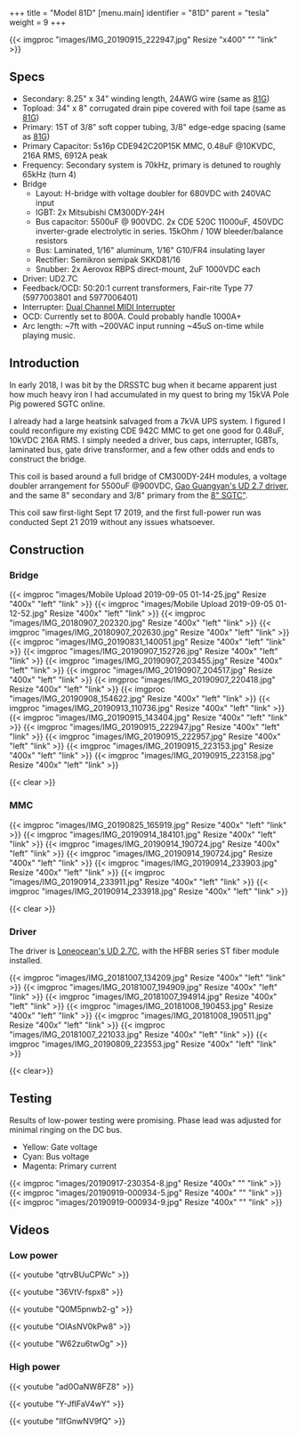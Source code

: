 +++
title = "Model 81D"
[menu.main]
identifier = "81D"
parent = "tesla"
weight = 9
+++

{{< imgproc "images/IMG_20190915_222947.jpg" Resize "x400" "" "link" >}}

## Specs

* Secondary: 8.25" x 34" winding length, 24AWG wire (same as [81G](../81G))
* Topload: 34" x 8" corrugated drain pipe covered with foil tape (same as [81G](../81G))
* Primary: 15T of 3/8" soft copper tubing, 3/8" edge-edge spacing (same as [81G](../81G))
* Primary Capacitor: 5s16p CDE942C20P15K MMC, 0.48uF @10KVDC, 216A RMS, 6912A peak
* Frequency: Secondary system is 70kHz, primary is detuned to roughly 65kHz (turn 4)
* Bridge
  * Layout: H-bridge with voltage doubler for 680VDC with 240VAC input
  * IGBT: 2x Mitsubishi CM300DY-24H
  * Bus capacitor: 5500uF @ 900VDC. 2x CDE 520C 11000uF, 450VDC inverter-grade electrolytic in series. 15kOhm / 10W bleeder/balance resistors
  * Bus: Laminated, 1/16" aluminum, 1/16" G10/FR4 insulating layer
  * Rectifier: Semikron semipak SKKD81/16
  * Snubber: 2x Aerovox RBPS direct-mount, 2uF 1000VDC each
* Driver: UD2.7C
* Feedback/OCD: 50:20:1 current transformers, Fair-rite Type 77 (5977003801 and 5977006401)
* Interrupter: [Dual Channel MIDI Interrupter](../interrupter)
* OCD: Currently set to 800A. Could probably handle 1000A+
* Arc length: ~7ft with ~200VAC input running ~45uS on-time while playing music.

## Introduction

In early 2018, I was bit by the DRSSTC bug when it became apparent just how
much heavy iron I had accumulated in my quest to bring my 15kVA Pole Pig
powered SGTC online.

I already had a large heatsink salvaged from a 7kVA UPS system. I figured I
could reconfigure my existing CDE 942C MMC to get one good for 0.48uF, 10kVDC 216A
RMS. I simply needed a driver, bus caps, interrupter, IGBTs, laminated bus, gate drive transformer, and a few other
odds and ends to construct the bridge.

This coil is based around a full bridge of CM300DY-24H modules, a voltage doubler arrangement for 5500uF @900VDC, [Gao Guangyan's UD 2.7
driver](http://www.loneoceans.com/labs/ud27/), and the same 8" secondary and
3/8" primary from the [8" SGTC"](../81G).

This coil saw first-light Sept 17 2019, and the first full-power run was conducted Sept 21 2019 without any issues whatsoever.

## Construction

### Bridge

{{< imgproc "images/Mobile Upload 2019-09-05 01-14-25.jpg" Resize "400x" "left" "link" >}}
{{< imgproc "images/Mobile Upload 2019-09-05 01-12-52.jpg" Resize "400x" "left" "link" >}}
{{< imgproc "images/IMG_20180907_202320.jpg" Resize "400x" "left" "link" >}}
{{< imgproc "images/IMG_20180907_202630.jpg" Resize "400x" "left" "link" >}}
{{< imgproc "images/IMG_20190831_140051.jpg" Resize "400x" "left" "link" >}}
{{< imgproc "images/IMG_20190907_152726.jpg" Resize "400x" "left" "link" >}}
{{< imgproc "images/IMG_20190907_203455.jpg" Resize "400x" "left" "link" >}}
{{< imgproc "images/IMG_20190907_204517.jpg" Resize "400x" "left" "link" >}}
{{< imgproc "images/IMG_20190907_220418.jpg" Resize "400x" "left" "link" >}}
{{< imgproc "images/IMG_20190908_154622.jpg" Resize "400x" "left" "link" >}}
{{< imgproc "images/IMG_20190913_110736.jpg" Resize "400x" "left" "link" >}}
{{< imgproc "images/IMG_20190915_143404.jpg" Resize "400x" "left" "link" >}}
{{< imgproc "images/IMG_20190915_222947.jpg" Resize "400x" "left" "link" >}}
{{< imgproc "images/IMG_20190915_222957.jpg" Resize "400x" "left" "link" >}}
{{< imgproc "images/IMG_20190915_223153.jpg" Resize "400x" "left" "link" >}}
{{< imgproc "images/IMG_20190915_223158.jpg" Resize "400x" "left" "link" >}}


{{< clear >}}

### MMC

{{< imgproc "images/IMG_20190825_165919.jpg" Resize "400x" "left" "link" >}}
{{< imgproc "images/IMG_20190914_184101.jpg" Resize "400x" "left" "link" >}}
{{< imgproc "images/IMG_20190914_190724.jpg" Resize "400x" "left" "link" >}}
{{< imgproc "images/IMG_20190914_190724.jpg" Resize "400x" "left" "link" >}}
{{< imgproc "images/IMG_20190914_233903.jpg" Resize "400x" "left" "link" >}}
{{< imgproc "images/IMG_20190914_233911.jpg" Resize "400x" "left" "link" >}}
{{< imgproc "images/IMG_20190914_233918.jpg" Resize "400x" "left" "link" >}}

{{< clear >}}

### Driver

The driver is [Loneocean's UD 2.7C](http://www.loneoceans.com/labs/ud27/), with
the HFBR series ST fiber module installed.

{{< imgproc "images/IMG_20181007_134209.jpg" Resize "400x" "left" "link" >}}
{{< imgproc "images/IMG_20181007_194909.jpg" Resize "400x" "left" "link" >}}
{{< imgproc "images/IMG_20181007_194914.jpg" Resize "400x" "left" "link" >}}
{{< imgproc "images/IMG_20181008_190453.jpg" Resize "400x" "left" "link" >}}
{{< imgproc "images/IMG_20181008_190511.jpg" Resize "400x" "left" "link" >}}
{{< imgproc "images/IMG_20181007_221033.jpg" Resize "400x" "left" "link" >}}
{{< imgproc "images/IMG_20190809_223553.jpg" Resize "400x" "left" "link" >}}

{{< clear>}}

## Testing

Results of low-power testing were promising. Phase lead was adjusted for minimal ringing on the DC bus.

* Yellow: Gate voltage
* Cyan: Bus voltage
* Magenta: Primary current

{{< imgproc "images/20190917-230354-8.jpg" Resize "400x" "" "link" >}}
{{< imgproc "images/20190919-000934-5.jpg" Resize "400x" "" "link" >}}
{{< imgproc "images/20190919-000934-9.jpg" Resize "400x" "" "link" >}}

## Videos

### Low power

{{< youtube "qtrvBUuCPWc" >}}

{{< youtube "36VtV-fspx8" >}}

{{< youtube "Q0M5pnwb2-g" >}}

{{< youtube "OIAsNV0kPw8" >}}

{{< youtube "W62zu6twOg" >}}

### High power

{{< youtube "ad0OaNW8FZ8" >}}

{{< youtube "Y-JfIFaV4wY" >}}

{{< youtube "IIfGnwNV9fQ" >}}
